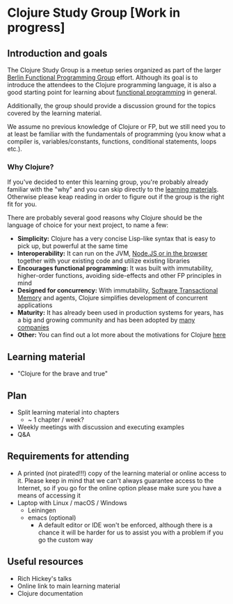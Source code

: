 # Clojure Study Group [Work in progress]

## Introduction and goals

The Clojure Study Group is a meetup series organized as part of the larger [Berlin Functional Programming Group](https://www.meetup.com/de-DE/Berlin-Functional-Programming-Group/) effort. Although its goal is to introduce the attendees to the Clojure programming language, it is also a good starting point for learning about [functional programming](https://en.wikipedia.org/wiki/Functional_programming) in general. 

Additionally, the group should provide a discussion ground for the topics covered by the learning material.

We assume no previous knowledge of Clojure or FP, but we still need you to at least be familiar with the fundamentals of programming (you know what a compiler is, variables/constants, functions, conditional statements, loops etc.).

### Why Clojure? 

If you've decided to enter this learning group, you're probably already familiar with the "why" and you can skip directly to the [learning materials](#learning_material). Otherwise please keap reading in order to figure out if the group is the right fit for you. 

There are probably several good reasons why Clojure should be the language of choice for your next project, to name a few:
* __Simplicity:__ Clojure has a very concise Lisp-like syntax that is easy to pick up, but powerful at the same time
* __Interoperability:__ It can run on the JVM, [Node.JS or in the browser](https://clojurescript.org/) together with your existing code and utilize existing libraries
* __Encourages functional programming:__ It was built with immutability, higher-order functions, avoiding side-effects and other FP principles in mind
* __Designed for concurrency:__ With immutability, [Software Transactional Memory](https://en.wikipedia.org/wiki/Software_transactional_memory) and agents, Clojure simplifies development of concurrent applications
* __Maturity:__ It has already been used in production systems for years, has a big and growing community and has been adopted by [many companies](https://clojure.org/community/companies)
* __Other:__ You can find out a lot more about the motivations for Clojure [here](https://clojure.org/about/rationale)

## Learning material<a name="learning_material"></a>

<!-- THROW-AWAY POINTS -->

* "Clojure for the brave and true"

<!-- END OF THROW-AWAY POINTS -->

## Plan

<!-- THROW-AWAY POINTS -->

* Split learning material into chapters
    * ~ 1 chapter / week?
* Weekly meetings with discussion and executing examples
* Q&A 

<!-- END OF THROW-AWAY POINTS -->

## Requirements for attending

<!-- THROW-AWAY POINTS -->
* A printed (not pirated!!!) copy of the learning material or online access to it. Please keep in mind that we can't always guarantee access to the Internet, so if you go for the online option please make sure you have a means of accessing it
* Laptop with Linux / macOS / Windows
    * Leiningen
    * emacs (optional)
        * A default editor or IDE won't be enforced, although there is a chance it will be harder for us to assist you with a problem if you go the custom way

<!-- END OF THROW-AWAY POINTS -->

## Useful resources

<!-- THROW-AWAY POINTS -->

* Rich Hickey's talks
* Online link to main learning material
* Clojure documentation

<!-- END OF THROW-AWAY POINTS -->